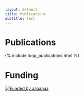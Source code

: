 ```yaml
---
layout: default
title: Publications
subtitle: test
---
```


<div class="content">

  <!--<div id="description">
    {% include me.html %}
  </div>
</div>-->

<div id="accordion">
  
  <h1 id="pubs" class="panel">Publications</h1>
  <div class="panel-content">
    {% include loop_publications.html %}
  </div>


  <h1 id="funding" class="panel">Funding</h1>
  <div class="panel-content">
    <a href="https://aaaaaa">
      <img class="center" alt="Funded by aaaaaaa"
      src="https://aaaaaa"></a>
  </div>
  